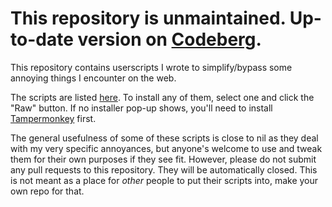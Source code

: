 # This repository is unmaintained. Up-to-date version on [Codeberg](https://codeberg.org/andOlga/userscripts).

This repository contains userscripts I wrote to simplify/bypass some annoying things I encounter on the web.

The scripts are listed [here](./scripts). To install any of them, select one and click the "Raw" button. If no installer pop-up shows, you'll need to install [Tampermonkey](https://tampermonkey.net) first.

The general usefulness of some of these scripts is close to nil as they deal with my very specific annoyances,
but anyone's welcome to use and tweak them for their own purposes if they see fit. However, please do not submit any pull requests to this repository. They will be automatically closed. This is not meant as a place for *other* people to put their scripts into, make your own repo for that.
